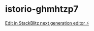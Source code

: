 # istorio-ghmhtzp7

[Edit in StackBlitz next generation editor ⚡️](https://stackblitz.com/~/github.com/Anna-Arteeva/istorio-ghmhtzp7)
